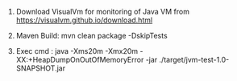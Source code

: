 1. Download VisualVm for monitoring of Java VM from https://visualvm.github.io/download.html

2. Maven Build: 
   mvn clean package -DskipTests

3. Exec cmd :
   java -Xms20m -Xmx20m -XX:+HeapDumpOnOutOfMemoryError  -jar ./target/jvm-test-1.0-SNAPSHOT.jar
